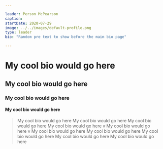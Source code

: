 ```yaml
---

leader: Person McPearson
caption: 
startDate: 2020-07-29
image: ../../images/default-profile.png
type: leader
bio: "Random pre text to show before the main bio page"

---
```


# My cool bio would go here
## My cool bio would go here
### My cool bio would go here
#### My cool bio would go here
> My cool bio would go here
> My cool bio would go here
My cool bio would go here
My cool bio would go here
v
My cool bio would go here
v
My cool bio would go here
My cool bio would go here
My cool bio would go here
My cool bio would go here
My cool bio would go here